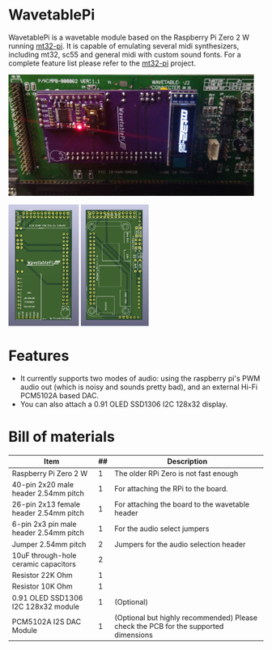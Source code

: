 # WavetablePi

WavetablePi is a wavetable module based on the Raspberry Pi Zero 2 W running [mt32-pi](https://github.com/dwhinham/mt32-pi).
It is capable of emulating several midi synthesizers, including mt32, sc55 and general midi with custom sound fonts.
For a complete feature list please refer to the [mt32-pi](https://github.com/dwhinham/mt32-pi) project.

<img src='img/WavetablePi_rev0.1_purple_PCB.jpg' alt='WavetablePi with OLED Display and DAC' height=240>
<p float="left">
<img src='img/WavetablePi_PCB_front.png' alt='WavetablePi PCB Front' height=240>
<img src='img/WavetablePi_PCB_back.png' alt='WavetablePi PCB Back' height=240>
</p>

# Features

- It currently supports two modes of audio: using the raspberry pi's PWM audio out (which is noisy and sounds pretty bad), and an external Hi-Fi PCM5102A based DAC.
- You can also attach a 0.91 OLED SSD1306 I2C 128x32 display.

# Bill of materials

Item                                     | ##  | Description
-----------------------------------------|-----|-----------------------------------------
Raspberry Pi Zero 2 W                    | 1   | The older RPi Zero is not fast enough
40-pin 2x20 male header 2.54mm pitch     | 1   | For attaching the RPi to the board.
26-pin 2x13 female header 2.54mm pitch   | 1   | For attaching the board to the wavetable header
6-pin 2x3 pin male header 2.54mm pitch   | 1   | For the audio select jumpers
Jumper 2.54mm pitch                      | 2   | Jumpers for the audio selection header
10uF through-hole ceramic capacitors     | 2   |
Resistor 22K Ohm                         | 1   |
Resistor 10K Ohm                         | 1   |
0.91 OLED SSD1306 I2C 128x32 module      | 1   | (Optional)
PCM5102A I2S DAC Module                  | 1   | (Optional but highly recommended) Please check the PCB for the supported dimensions

